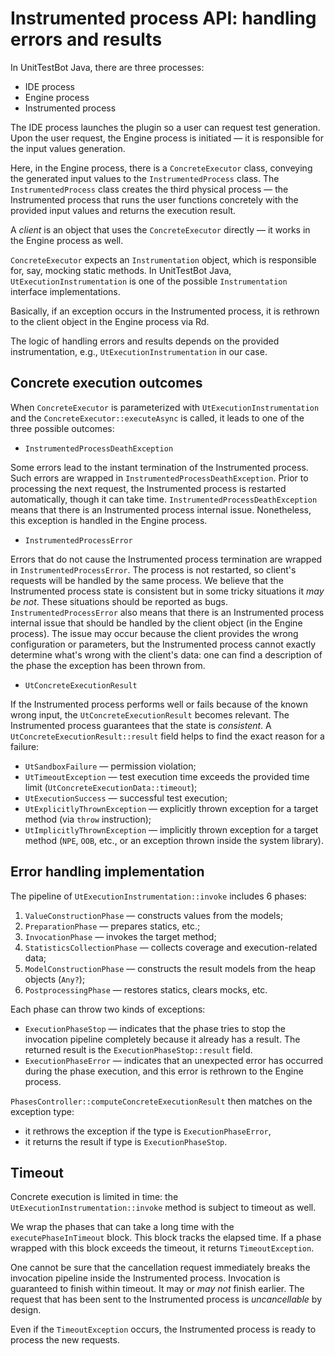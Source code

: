# Instrumented process API: handling errors and results

In UnitTestBot Java, there are three processes:
* IDE process
* Engine process
* Instrumented process

The IDE process launches the plugin so a user can request test generation.
Upon the user request, the Engine process is initiated — it is responsible for the input values generation.

Here, in the Engine process, there is a `ConcreteExecutor` class,
conveying the generated input values to the `InstrumentedProcess` class.
The `InstrumentedProcess` class creates the third physical process —
the Instrumented process that runs the user functions concretely with the provided input values
and returns the execution result.

A _client_ is an object that uses the `ConcreteExecutor` directly — it works in the Engine process as well.

`ConcreteExecutor` expects an `Instrumentation` object, which is responsible for, say, mocking static methods. In UnitTestBot Java, `UtExecutionInstrumentation` is one of the possible `Instrumentation` interface implementations.

Basically, if an exception occurs in the Instrumented process,
it is rethrown to the client object in the Engine process via Rd.

The logic of handling errors and results depends on the provided instrumentation,
e.g., `UtExecutionInstrumentation` in our case.

## Concrete execution outcomes

When `ConcreteExecutor` is parameterized with `UtExecutionInstrumentation`
and the `ConcreteExecutor::executeAsync` is called, it leads to one of the three possible outcomes:

* `InstrumentedProcessDeathException`

Some errors lead to the instant termination of the Instrumented process.
  Such errors are wrapped in `InstrumentedProcessDeathException`.
  Prior to processing the next request, the Instrumented process is restarted automatically, though it can take time.
`InstrumentedProcessDeathException` means that there is an Instrumented process internal issue.
Nonetheless, this exception is handled in the Engine process.

* `InstrumentedProcessError`

Errors that do not cause the Instrumented process termination are wrapped in `InstrumentedProcessError`.
  The process is not restarted, so client's requests will be handled by the same process.
  We believe that the Instrumented process state is consistent but in some tricky situations it _may be not_.
  These situations should be reported as bugs.
`InstrumentedProcessError` also means
that there is an Instrumented process internal issue that should be handled by the client object
(in the Engine process).
The issue may occur because the client provides the wrong configuration or parameters,
but the Instrumented process cannot exactly determine what's wrong with the client's data:
one can find a description of the phase the exception has been thrown from.

* `UtConcreteExecutionResult`

If the Instrumented process performs well or fails because of the known wrong input,
the `UtConcreteExecutionResult` becomes relevant.
The Instrumented process guarantees that the state is _consistent_.
A `UtConcreteExecutionResult::result` field helps to find the exact reason for a failure:
* `UtSandboxFailure` — permission violation;
* `UtTimeoutException` — test execution time exceeds the provided time limit (`UtConcreteExecutionData::timeout`);
* `UtExecutionSuccess` — successful test execution;
* `UtExplicitlyThrownException` — explicitly thrown exception for a target method (via `throw` instruction);
* `UtImplicitlyThrownException` — implicitly thrown exception for a target method (`NPE`, `OOB`, etc., or an exception thrown inside the system library).

## Error handling implementation

The pipeline of `UtExecutionInstrumentation::invoke` includes 6 phases:
1. `ValueConstructionPhase` — constructs values from the models;
2. `PreparationPhase` — prepares statics, etc.;
3. `InvocationPhase` — invokes the target method;
4. `StatisticsCollectionPhase` — collects coverage and execution-related data;
5. `ModelConstructionPhase` — constructs the result models from the heap objects (`Any?`);
6. `PostprocessingPhase` — restores statics, clears mocks, etc.

Each phase can throw two kinds of exceptions:
- `ExecutionPhaseStop` — indicates that the phase tries to stop the invocation pipeline completely because it already has a result. The returned result is the `ExecutionPhaseStop::result` field.
- `ExecutionPhaseError` — indicates that an unexpected error has occurred during the phase execution, and this error is rethrown to the Engine process.

`PhasesController::computeConcreteExecutionResult` then matches on the exception type:
* it rethrows the exception if the type is `ExecutionPhaseError`,
* it returns the result if type is `ExecutionPhaseStop`.

## Timeout

Concrete execution is limited in time: the  `UtExecutionInstrumentation::invoke` method is subject to timeout as well. 

We wrap the phases that can take a long time with the `executePhaseInTimeout` block.
This block tracks the elapsed time.
If a phase wrapped with this block exceeds the timeout, it returns `TimeoutException`.

One cannot be sure
that the cancellation request immediately breaks the invocation pipeline inside the Instrumented process.
Invocation is guaranteed to finish within timeout.
It may or _may not_ finish earlier.
The request that has been sent to the Instrumented process is _uncancellable_ by design.

Even if the `TimeoutException` occurs, the Instrumented process is ready to process the new requests.
